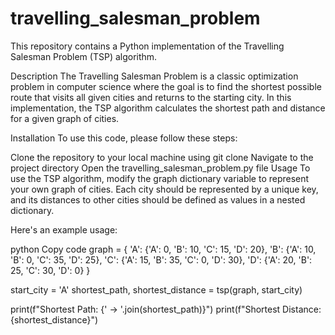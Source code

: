 # travelling_salesman_problem
This repository contains a Python implementation of the Travelling Salesman Problem (TSP) algorithm.

Description
The Travelling Salesman Problem is a classic optimization problem in computer science where the goal is to find the shortest possible route that visits all given cities and returns to the starting city. In this implementation, the TSP algorithm calculates the shortest path and distance for a given graph of cities.

Installation
To use this code, please follow these steps:

Clone the repository to your local machine using git clone <repository-url>
Navigate to the project directory
Open the travelling_salesman_problem.py file
Usage
To use the TSP algorithm, modify the graph dictionary variable to represent your own graph of cities. Each city should be represented by a unique key, and its distances to other cities should be defined as values in a nested dictionary.

Here's an example usage:

python
Copy code
graph = {
    'A': {'A': 0, 'B': 10, 'C': 15, 'D': 20},
    'B': {'A': 10, 'B': 0, 'C': 35, 'D': 25},
    'C': {'A': 15, 'B': 35, 'C': 0, 'D': 30},
    'D': {'A': 20, 'B': 25, 'C': 30, 'D': 0}
}

start_city = 'A'
shortest_path, shortest_distance = tsp(graph, start_city)

print(f"Shortest Path: {' -> '.join(shortest_path)}")
print(f"Shortest Distance: {shortest_distance}")
